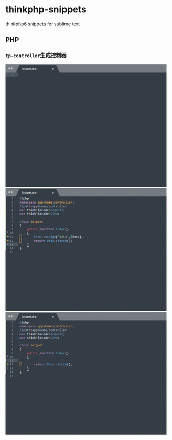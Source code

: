 # thinkphp-snippets
thinkphp6 snippets for sublime text

## PHP
### `tp-controller`生成控制器

![](images/controller.gif)
![](images/action.gif)
![](images/assign.gif)



